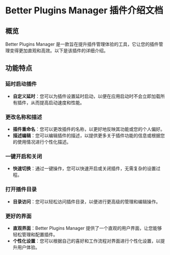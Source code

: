 # Better Plugins Manager 插件介绍文档

## 概览

Better Plugins Manager 是一款旨在提升插件管理体验的工具，它让您的插件管理变得更加直观和高效。以下是该插件的详细介绍。

## 功能特点

### 延时启动插件

- **自定义延时**：您可以为插件设置延时启动，以便在应用启动时不会立即加载所有插件，从而提高启动速度和性能。

### 更改名称和描述

- **插件重命名**：您可以更改插件的名称，以更好地反映其功能或您的个人偏好。
- **描述编辑**：您可以编辑插件的描述，以提供更多关于插件功能的信息或根据您的使用情况进行个性化描述。

### 一键开启和关闭

- **快速切换**：通过一键操作，您可以快速开启或关闭插件，无需复杂的设置过程。

### 打开插件目录

- **目录访问**：您可以轻松访问插件目录，以便进行更高级的管理和编辑操作。

### 更好的界面

- **直观界面**：Better Plugins Manager 提供了一个直观的用户界面，让您能够轻松管理和配置插件。
- **个性化设置**：您可以根据自己的喜好和工作流程对界面进行个性化设置，以提升用户体验。
